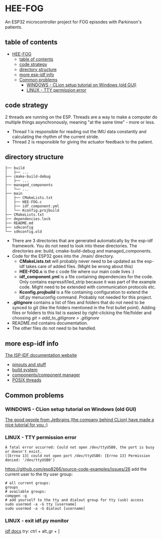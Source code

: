 # HEE-FOG

An ESP32 microcontroller project for FOG episodes with Parkinson's patients.

## table of contents

<!-- TOC -->
* [HEE-FOG](#hee-fog)
  * [table of contents](#table-of-contents)
  * [code strategy](#code-strategy)
  * [directory structure](#directory-structure)
  * [more esp-idf info](#more-esp-idf-info)
  * [Common problems](#common-problems)
    * [WINDOWS - CLion setup tutorial on Windows (old GUI)](#windows---clion-setup-tutorial-on-windows-old-gui)
    * [LINUX - TTY permission error](#linux---tty-permission-error)
<!-- TOC -->

## code strategy

2 threads are running on the ESP. Threads are a way to make a computer do multiple things asynchronously, meaning "at
the same time" - more or less.

- Thread 1 is responsible for reading out the IMU data constantly and calculating the rhythm of the current stride.
- Thread 2 is responsible for giving the actuator feedback to the patient.

## directory structure

```shell
├── build
│   ├── ...
├── cmake-build-debug
│   ├── ...
├── managed_components
│   └── ...
├── main
│   ├── CMakeLists.txt
│   ├── HEE-FOG.c
│   ├── idf_component.yml
│   └── Kconfig.projbuild
├── CMakeLists.txt
├── dependencies.lock
├── README.md
├── sdkconfig
└── sdkconfig.old
```

- There are 3 directories that are generated automatically by the esp-idf framework. You do not need to look into these
  directories. The directories are: build, cmake-build-debug and managed_components.
- Code for the ESP32 goes into the ./main/ directory.
    - **CMakeLists.txt** will probably never need to be updated as the esp-idf takes care of added files. (Might be
      wrong
      about this)
    - **HEE-FOG.c** is the c code file where our main code lives :)
    - **idf_component.yml** is a file containing dependencies for the code. Only contains espressif/led_strip because it
      was
      part of the example code. Might need to be extended with communication protocols etc.
    - **Kconfig.projbuild** is a file containing configuration to extend the idf.py menuconfig command. Probably not
      needed for this project.
- **.gitignore** contains a list of files and folders that do not need to be synced to git (like the folders mentioned
  in the first bullet point). Adding files or folders to this list is easiest by right-clicking the file/folder and
  choosing _git > add_to_gitignore > .gitignore_
- README.md contains documentation.
- The other files do not need to be handled.

## more esp-idf info

[The ISP-IDF documentation website](https://docs.espressif.com/projects/esp-idf/en/latest/esp32/)

- [pinouts and stuff](https://learn.adafruit.com/adafruit-huzzah32-esp32-feather/pinouts)
- [build system](https://docs.espressif.com/projects/esp-idf/en/latest/esp32/api-guides/build-system.html)
- [components/component manager](https://docs.espressif.com/projects/esp-idf/en/latest/esp32/api-guides/tools/idf-component-manager.html)
- [POSIX threads](https://docs.espressif.com/projects/esp-idf/en/latest/esp32/api-reference/system/pthread.html)

## Common problems

### WINDOWS - CLion setup tutorial on Windows (old GUI)

[The good people from Jetbrains (the company behind CLion) have made a nice tutorial for you :)](https://www.youtube.com/watch?v=M6fa7tzZdLw&t=482s)

### LINUX - TTY permission error

```shell
A fatal error occurred: Could not open /dev/ttyUSB0, the port is busy or doesn't exist.
([Errno 13] could not open port /dev/ttyUSB0: [Errno 13] Permission denied: '/dev/ttyUSB0')
```

https://github.com/esp8266/source-code-examples/issues/26
add the current user to the tty user group:

```shell
# all current groups:
groups
# available groups:
compgen -g
# add yourself to the tty and dialout group for tty (usb) access
sudo usermod -a -G tty [username] 
sudo usermod -a -G dialout [username]
```

### LINUX - exit idf.py monitor
[idf docs](https://docs.espressif.com/projects/esp-idf/en/latest/esp32/api-guides/tools/idf-monitor.html)
try:
ctrl + alt_gr + ]

